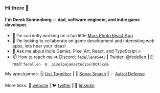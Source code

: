 ### Hi there 👋

#### I'm Derek Sonnenberg -- dad, software engineer, and indie game developer.

<!--
**fedellen/fedellen** is a ✨ _special_ ✨ repository because its `README.md` (this file) appears on your GitHub profile.
-->

- 🔭 I’m currently working on a fun little [Mars Photo React App][marsPhotoApp]
- 👯 I’m looking to collaborate on game development and interesting web apps, lets hear your ideas!
- 💬 Ask me about Indie Games, Pixel Art, React, and TypeScript 🔥
- 📫 How to reach me => Discord: `fedellen#5443` **|** Twitter: [@fedellen][twitter] **|** E-mail: `fedellen  @  pixelpajamastudios(DOT)com` 

My apps/games: 
🗒 [List Together][listTogether] **|** 🐬 [Sonar Smash][sonarSmash] **|** ☄ [Astral Defense][astralDefense]

More links:
🏡 [website][website] **|** 
🐦 [twitter][twitter] **|** 
👔 [linkedin][linkedin]

[website]: https://pixelpajamastudios.com/fedellen.html
[twitter]: https://twitter.com/fedellen
[linkedin]: https://www.linkedin.com/in/derek-sonnenberg-5b47991b6/
[sonarSmash]: https://pixelpajamastudios.com/sonarsmash.html
[astralDefense]: https://pixelpajamastudios.com/astraldefense.html
[listTogether]: https://github.com/fedellen/list-together
[pixelPajamaStudios]: https://pixelpajamastudios.com
[marsPhotoApp]: https://github.com/fedellen/react-mars-photo-app

